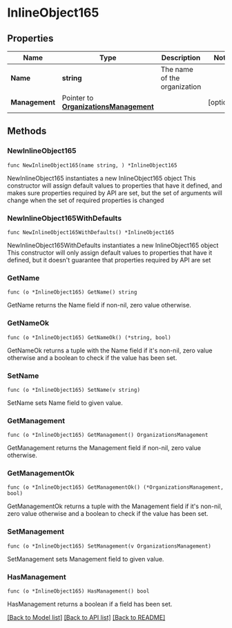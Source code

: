 # InlineObject165

## Properties

Name | Type | Description | Notes
------------ | ------------- | ------------- | -------------
**Name** | **string** | The name of the organization | 
**Management** | Pointer to [**OrganizationsManagement**](OrganizationsManagement.md) |  | [optional] 

## Methods

### NewInlineObject165

`func NewInlineObject165(name string, ) *InlineObject165`

NewInlineObject165 instantiates a new InlineObject165 object
This constructor will assign default values to properties that have it defined,
and makes sure properties required by API are set, but the set of arguments
will change when the set of required properties is changed

### NewInlineObject165WithDefaults

`func NewInlineObject165WithDefaults() *InlineObject165`

NewInlineObject165WithDefaults instantiates a new InlineObject165 object
This constructor will only assign default values to properties that have it defined,
but it doesn't guarantee that properties required by API are set

### GetName

`func (o *InlineObject165) GetName() string`

GetName returns the Name field if non-nil, zero value otherwise.

### GetNameOk

`func (o *InlineObject165) GetNameOk() (*string, bool)`

GetNameOk returns a tuple with the Name field if it's non-nil, zero value otherwise
and a boolean to check if the value has been set.

### SetName

`func (o *InlineObject165) SetName(v string)`

SetName sets Name field to given value.


### GetManagement

`func (o *InlineObject165) GetManagement() OrganizationsManagement`

GetManagement returns the Management field if non-nil, zero value otherwise.

### GetManagementOk

`func (o *InlineObject165) GetManagementOk() (*OrganizationsManagement, bool)`

GetManagementOk returns a tuple with the Management field if it's non-nil, zero value otherwise
and a boolean to check if the value has been set.

### SetManagement

`func (o *InlineObject165) SetManagement(v OrganizationsManagement)`

SetManagement sets Management field to given value.

### HasManagement

`func (o *InlineObject165) HasManagement() bool`

HasManagement returns a boolean if a field has been set.


[[Back to Model list]](../README.md#documentation-for-models) [[Back to API list]](../README.md#documentation-for-api-endpoints) [[Back to README]](../README.md)


